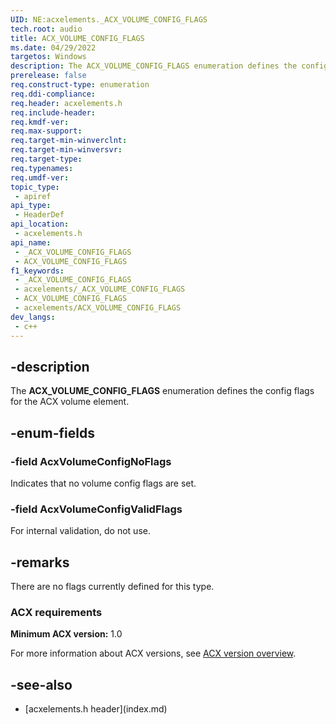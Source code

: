 ```yaml
---
UID: NE:acxelements._ACX_VOLUME_CONFIG_FLAGS
tech.root: audio 
title: ACX_VOLUME_CONFIG_FLAGS
ms.date: 04/29/2022
targetos: Windows
description: The ACX_VOLUME_CONFIG_FLAGS enumeration defines the config flags for the ACX volume element.
prerelease: false
req.construct-type: enumeration
req.ddi-compliance: 
req.header: acxelements.h
req.include-header: 
req.kmdf-ver: 
req.max-support: 
req.target-min-winverclnt: 
req.target-min-winversvr: 
req.target-type: 
req.typenames: 
req.umdf-ver: 
topic_type:
 - apiref
api_type:
 - HeaderDef
api_location:
 - acxelements.h
api_name:
 - _ACX_VOLUME_CONFIG_FLAGS
 - ACX_VOLUME_CONFIG_FLAGS
f1_keywords:
 - _ACX_VOLUME_CONFIG_FLAGS
 - acxelements/_ACX_VOLUME_CONFIG_FLAGS
 - ACX_VOLUME_CONFIG_FLAGS
 - acxelements/ACX_VOLUME_CONFIG_FLAGS
dev_langs:
 - c++
---
```


## -description

The **ACX_VOLUME_CONFIG_FLAGS** enumeration defines the config flags for the ACX volume element.

## -enum-fields

### -field AcxVolumeConfigNoFlags

Indicates that no volume config flags are set.

### -field AcxVolumeConfigValidFlags

For internal validation, do not use.

## -remarks

There are no flags currently defined for this type.

### ACX requirements

**Minimum ACX version:** 1.0

For more information about ACX versions, see [ACX version overview](/windows-hardware/drivers/audio/acx-version-overview).

## -see-also

- [acxelements.h header\]\(index.md\)
